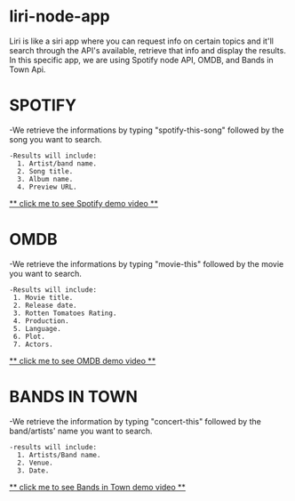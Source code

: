 # liri-node-app

Liri is like a siri app where you can request info on certain topics and it'll search through the API's available, retrieve that info and display the results. In this specific app, we are using Spotify node API, OMDB, and Bands in Town Api.

# SPOTIFY
  -We retrieve the informations by typing "spotify-this-song" followed by the song you want to search.

    -Results will include:
      1. Artist/band name.
      2. Song title.
      3. Album name.
      4. Preview URL.
      
   [ ** click me to see Spotify demo video **](https://drive.google.com/file/d/1a0_fNhs-uxs6HzEZftN46rJPByQhWOUR/view?usp=sharing)


# OMDB
  -We retrieve the informations by typing "movie-this" followed by the movie you want to search.
      
    -Results will include:
     1. Movie title.
     2. Release date.
     3. Rotten Tomatoes Rating.
     4. Production.
     5. Language.
     6. Plot.
     7. Actors.
     
   [ ** click me to see OMDB demo video **](https://drive.google.com/file/d/14xcUJ07nV6bFHD-CRLL_KMxV7CKOtUEu/view?usp=sharing)
      

# BANDS IN TOWN
  -We retrieve the information by typing "concert-this" followed by the band/artists' name you want to search.
  
    -results will include:
      1. Artists/Band name.
      2. Venue.
      3. Date.
      
  
   [ ** click me to see Bands in Town demo video **](https://drive.google.com/file/d/1a5ypm9cZQq0LaFoBczYlmH8nGecb29Iy/view?usp=sharing)
